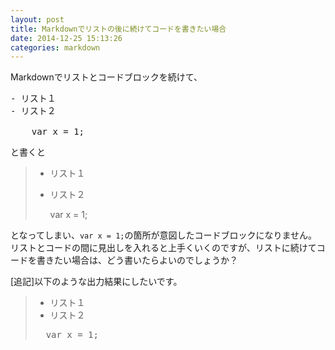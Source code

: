 ```yaml
---
layout: post
title: Markdownでリストの後に続けてコードを書きたい場合
date: 2014-12-25 15:13:26
categories: markdown
---
```

<p>Markdownでリストとコードブロックを続けて、</p>

<pre>
- リスト１
- リスト２

    var x = 1;
</pre>

<p>と書くと</p>

<blockquote>
  <ul>
  <li>リスト１</li>
  <li><p>リスト２</p>
  
  <p>var x = 1;</p></li>
  </ul>
</blockquote>

<p>となってしまい、<code>var x = 1;</code>の箇所が意図したコードブロックになりません。<br>
リストとコードの間に見出しを入れると上手くいくのですが、リストに続けてコードを書きたい場合は、どう書いたらよいのでしょうか？</p>

<p>[追記]以下のような出力結果にしたいです。</p>

<blockquote>
  <ul>
   <li>リスト１</li>
   <li>リスト２</li>
  </ul>

<pre>
  var x = 1;
</pre>
</blockquote>
